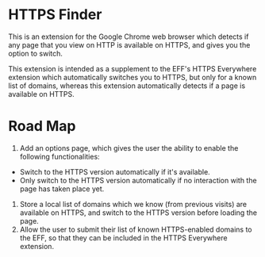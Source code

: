 # HTTPS Finder

This is an extension for the Google Chrome web browser which detects if any page that you view on HTTP is available on HTTPS, and gives you the option to switch.

This extension is intended as a supplement to the EFF's HTTPS Everywhere extension which automatically switches you to HTTPS, but only for a known list of domains, whereas this extension automatically detects if a page is available on HTTPS.

# Road Map

1. Add an options page, which gives the user the ability to enable the following functionalities:
  - Switch to the HTTPS version automatically if it's available.
  - Only switch to the HTTPS version automatically if no interaction with the page has taken place yet.
1. Store a local list of domains which we know (from previous visits) are available on HTTPS, and switch to the HTTPS version before loading the page.
1. Allow the user to submit their list of known HTTPS-enabled domains to the EFF, so that they can be included in the HTTPS Everywhere extension.
